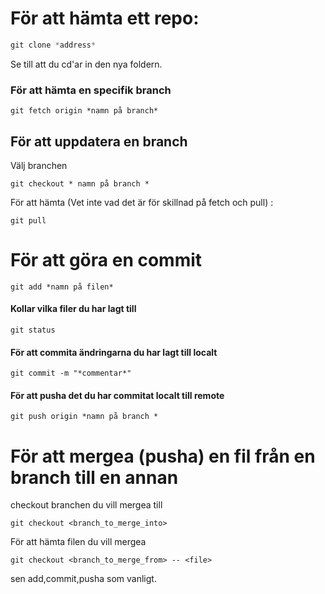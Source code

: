 # För att hämta ett repo:  

```py
git clone *address*
```
Se till att du cd'ar in den nya foldern.

### För att hämta en specifik branch
```
git fetch origin *namn på branch*
```
## För att uppdatera en branch
Välj branchen

```
git checkout * namn på branch *
```
För att  hämta (Vet inte vad det är för skillnad på fetch och pull) :
```
git pull
```



# För att göra en commit
```
git add *namn på filen*
```
#### Kollar vilka filer du har lagt till
``` 
git status
```
#### För att commita ändringarna du har lagt till localt
```
git commit -m "*commentar*"
```
#### För att pusha det du har commitat localt till remote
```
git push origin *namn på branch *
```

# För att mergea (pusha) en fil från en branch till en annan
checkout branchen du vill mergea till
```
git checkout <branch_to_merge_into>
```

För att hämta filen du vill mergea
```
git checkout <branch_to_merge_from> -- <file> 
```

sen add,commit,pusha som vanligt.